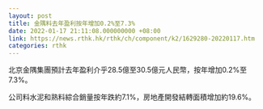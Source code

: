 ```yaml
---
layout: post
title: 金隅料去年盈利按年增加0.2%至7.3%
date: 2022-01-17 21:11:08.000000000 +08:00
link: https://news.rthk.hk/rthk/ch/component/k2/1629280-20220117.htm
categories: rthk
---
```


北京金隅集團預計去年盈利介乎28.5億至30.5億元人民幣，按年增加0.2%至7.3%。

公司料水泥和熟料綜合銷量按年跌約7.1%，房地產開發結轉面積增加約19.6%。
